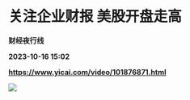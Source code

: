 # 关注企业财报 美股开盘走高
**财经夜行线**

**2023-10-16 15:02**

**https://www.yicai.com/video/101876871.html**

![](http://imgcdn.yicai.com/vms-new/2023/10/37039293-368f-401b-be0e-4835973e1dd4_BOth.jpg)